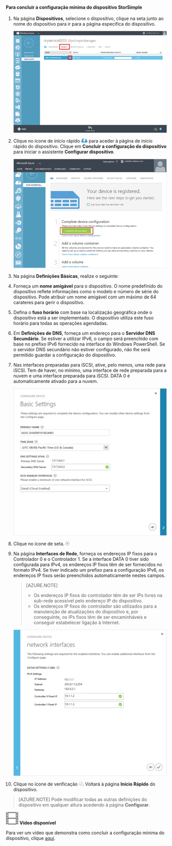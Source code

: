 <!--author=alkohli last changed: 9/17/15-->

#### Para concluir a configuração mínima do dispositivo StorSimple

1. Na página **Dispositivos**, selecione o dispositivo, clique na seta junto ao nome do dispositivo para ir para a página específica do dispositivo. 

    ![Página de dispositivos com o dispositivo online](./media/storsimple-complete-minimum-device-setup/HCS_DevicesPageM-include.png) 

2. Clique no ícone de início rápido ![Ícone Início Rápido](./media/storsimple-complete-minimum-device-setup/HCS_QuickStartIcon-include.png) para aceder à página de início rápido do dispositivo. Clique em **Concluir a configuração do dispositivo** para iniciar o assistente **Configurar dispositivo**.

    ![Página de início rápido do dispositivo](./media/storsimple-complete-minimum-device-setup/Device_Quick_Start_page_1M.png)

2. Na página **Definições Básicas**, realize o seguinte:
  1. Forneça um **nome amigável** para o dispositivo. O nome predefinido do dispositivo reflete informações como o modelo e número de série do dispositivo. Pode atribuir um nome amigável com um máximo de 64 carateres para gerir o dispositivo.
  2. Defina o **fuso horário** com base na localização geográfica onde o dispositivo está a ser implementado. O dispositivo utiliza este fuso horário para todas as operações agendadas.
  3. Em **Definições de DNS**, forneça um endereço para o **Servidor DNS Secundário**. Se estiver a utilizar IPv6, o campo será preenchido com base no prefixo IPv6 fornecido na interface do Windows PowerShell. 
  Se o servidor DNS secundário não estiver configurado, não lhe será permitido guardar a configuração do dispositivo.
  4. Nas interfaces preparadas para iSCSI, ative, pelo menos, uma rede para iSCSI. Tem de haver, no mínimo, uma interface de rede preparada para a nuvem e uma interface preparada para iSCSI. DATA 0 é automaticamente ativado para a nuvem.
 
      ![Definições básicas para a configuração mínima do dispositivo StorSimple](./media/storsimple-complete-minimum-device-setup/HCS_MinDeviceSetupBasicSettings1-include.png)

3. Clique no ícone de seta. ![Ícone de seta do StorSimple](./media/storsimple-complete-minimum-device-setup/HCS_ArrowIcon-include.png)

4. Na página **Interfaces de Rede**, forneça os endereços IP fixos para o Controlador 0 e o Controlador 1. Se a interface DATA 0 tiver sido configurada para IPv4, os endereços IP fixos têm de ser fornecidos no formato IPv4. Se tiver indicado um prefixo para a configuração IPv6, os endereços IP fixos serão preenchidos automaticamente nestes campos.


    > [AZURE.NOTE] 
    > 
    > - Os endereços IP fixos do controlador têm de ser IPs livres na sub-rede acessível pelo endereço IP do dispositivo.
    > - Os endereços IP fixos do controlador são utilizados para a manutenção de atualizações do dispositivo e, por conseguinte, os IPs fixos têm de ser encaminháveis e conseguir estabelecer ligação à Internet.

    ![Interfaces de rede para a configuração mínima do dispositivo StorSimple](./media/storsimple-complete-minimum-device-setup/HCS_MinDeviceSetupNetworkInterfaces2-include.png)

5. Clique no ícone de verificação ![Ícone de verificação do StorSimple](./media/storsimple-complete-minimum-device-setup/HCS_CheckIcon-include.png).
  Voltará à página **Início Rápido** do dispositivo.

 > [AZURE.NOTE] Pode modificar todas as outras definições do dispositivo em qualquer altura acedendo à página **Configurar**.

![Vídeo disponível](./media/storsimple-complete-minimum-device-setup/Video_icon.png) **Vídeo disponível**

Para ver um vídeo que demonstra como concluir a configuração mínima do dispositivo, clique [aqui](https://azure.microsoft.com/documentation/videos/minimum-storsimple-device-setup/).

<!--HONumber=Sep16_HO3-->


